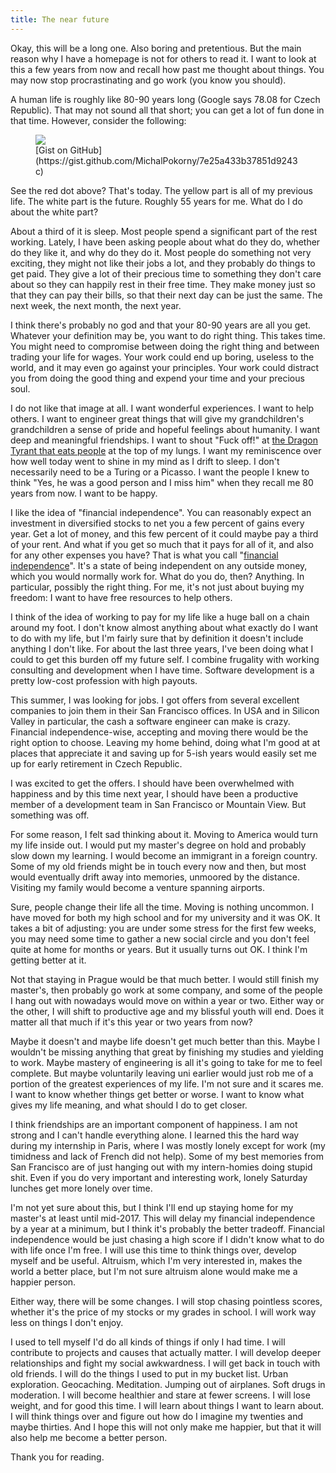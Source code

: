 ```yaml
---
title: The near future
---
```


Okay, this will be a long one. Also boring and pretentious.
But the main reason why I have a homepage is not for others to read it. I want
to look at this a few years from now and recall how past me thought about
things. You may now stop procrastinating and go work (you know you should).

A human life is roughly like 80-90 years long (Google says 78.08 for Czech
Republic). That may not sound all that short; you can get a lot of fun done
in that time. However, consider the following:

<figure>
<img src="/2015-12-14-advent.png">
<div>
[Gist on GitHub](https://gist.github.com/MichalPokorny/7e25a433b37851d9243c)
</div>
</figure>

See the red dot above? That's today. The yellow part is all of my previous life.
The white part is the future. Roughly 55 years for me. What do I do about
the white part?

About a third of it is sleep. Most people spend a significant part of the rest
working. Lately, I have been asking people about what do they do, whether do
they like it, and why do they do it. Most people do something not very exciting,
they might not like their jobs a lot, and they probably do things to get paid.
They give a lot of their precious time to something they don't care about so
they can happily rest in their free time. They make money just so that they
can pay their bills, so that their next day can be just the same. The next week,
the next month, the next year.

I think there's probably no god and that your 80-90 years are all you get.
Whatever your definition may be, you want to do right thing. This takes time.
You might need to compromise between doing the right thing and between trading
your life for wages. Your work could end up boring, useless to the world, and
it may even go against your principles. Your work could distract you from doing
the good thing and expend your time and your precious soul.

I do not like that image at all. I want wonderful experiences. I want to help
others. I want to engineer great things that will give my grandchildren's
grandchildren a sense of pride and hopeful feelings about humanity.
I want deep and meaningful friendships. I want to shout "Fuck off!" at
[the Dragon Tyrant that eats people](http://www.nickbostrom.com/fable/dragon.html)
at the top of my lungs. I want my reminiscence over how well today
went to shine in my mind as I drift to sleep. I don't necessarily need to be
a Turing or a Picasso. I want the people I knew to think "Yes, he was a good
person and I miss him" when they recall me 80 years from now.
I want to be happy.

I like the idea of "financial independence". You can reasonably expect an
investment in diversified stocks to net you a few percent of gains every year.
Get a lot of money, and this few percent of it could maybe pay a third of
your rent. And what if you get so much that it pays for all of it, and also
for any other expenses you have?
That is what you call "[financial
independence](https://www.reddit.com/r/financialindependence)". It's a state of being
independent on any outside money, which you would normally work for.
What do you do, then? Anything. In particular, possibly the right thing.
For me, it's not just about buying my freedom: I want to have free resources
to help others.

I think of the idea of working to pay for my life like a huge ball on a chain
around my foot. I don't know almost anything about what exactly do I want to do
with my life, but I'm fairly sure that by definition it doesn't include
anything I don't like. For about the last three years, I've been doing what
I could to get this burden off my future self. I combine frugality with working
consulting and development when I have time. Software development is a pretty
low-cost profession with high payouts.

This summer, I was looking for jobs. I got offers from several excellent
companies to join them in their San Francisco offices. In USA and in Silicon
Valley in particular, the cash a software engineer can make is crazy.
Financial independence-wise, accepting and moving there would be the right
option to choose. Leaving my home behind, doing what I'm good at at places
that appreciate it and saving up for 5-ish years would easily set me up
for early retirement in Czech Republic.

I was excited to get the offers. I should have been overwhelmed with happiness
and by this time next year, I should have been a productive member of
a development team in San Francisco or Mountain View. But something was off.

For some reason, I felt sad thinking about it.
Moving to America would turn my life inside out. I would put my master's
degree on hold and probably slow down my learning. I would become an immigrant
in a foreign country. Some of my old friends might be in touch every now and
then, but most would eventually drift away into memories, unmoored
by the distance. Visiting my family would become a venture spanning airports.

Sure, people change their life all the time. Moving is nothing uncommon.
I have moved for both my high school and for my university and it was OK.
It takes a bit of adjusting: you are under some stress for the first few weeks,
you may need some time to gather a new social circle and you don't feel quite
at home for months or years. But it usually turns out OK. I think I'm getting
better at it.

Not that staying in Prague would be that much better. I would still finish
my master's, then probably go work at some company, and some of the people
I hang out with nowadays would move on within a year or two. Either way or
the other, I will shift to productive age and my blissful youth will end.
Does it matter all that much if it's this year or two years from now?

Maybe it doesn't and maybe life doesn't get much better than this.
Maybe I wouldn't be missing anything that great by finishing my studies
and yielding to work. Maybe mastery of engineering is all it's going to
take for me to feel complete. But maybe voluntarily leaving uni earlier
would just rob me of a portion of the greatest experiences of my life.
I'm not sure and it scares me.
I want to know whether things get better or worse. I want to know what gives
my life meaning, and what should I do to get closer.

I think friendships are an important component of happiness. I am not strong
and I can't handle everything alone. I learned this the hard way during
my internship in Paris, where I was mostly lonely except for work (my timidness
and lack of French did not help). Some of my best memories from San Francisco
are of just hanging out with my intern-homies doing stupid shit. Even if you do
very important and interesting work, lonely Saturday lunches get more lonely
over time.

I'm not yet sure about this, but I think I'll end up staying home for my master's
at least until mid-2017. This will delay my financial independence
by a year at a minimum, but I think it's probably the better tradeoff.
Financial independence would be just chasing a high score if I didn't know what
to do with life once I'm free. I will use this time to think things over,
develop myself and be useful. Altruism, which I'm very interested in, makes
the world a better place, but I'm not sure altruism alone would make me
a happier person.

Either way, there will be some changes. I will stop chasing
pointless scores, whether it's the price of my stocks or my grades in school.
I will work way less on things I don't enjoy.

I used to tell myself I'd do all kinds of things if only I had time.
I will contribute to projects and causes that actually matter.
I will develop deeper relationships and fight my social awkwardness.
I will get back in touch with old friends.
I will do the things I used to put in my bucket list. Urban exploration.
Geocaching. Meditation. Jumping out of airplanes. Soft drugs in moderation.
I will become healthier and stare at fewer screens.
I will lose weight, and for good this time.
I will learn about things I want to learn about.
I will think things over and figure out how do I imagine my twenties and maybe
thirties.
And I hope this will not only make me happier, but that it will also help
me become a better person.

Thank you for reading.
